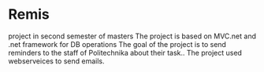 # Remis
project in second semester of masters
The project is based on MVC.net and .net framework for DB operations
The goal of the project is to send reminders to the staff of Politechnika about their task..
The project used webserveices to send emails.
